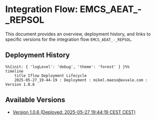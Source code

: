 # Integration Flow: EMCS_AEAT_-_REPSOL

This document provides an overview, deployment history, and links to specific versions for the integration flow `EMCS_AEAT_-_REPSOL`.

## Deployment History
<!-- DEPLOYMENT_TIMELINE_START -->
```mermaid
%%{init: { 'logLevel': 'debug', 'theme': 'forest' } }%%
timeline
    title Iflow Deployment Lifecycle
    2025-05-27_19-44-19 : Deployment : mikel.maeso@avvale.com : Version 1.0.6
```
<!-- DEPLOYMENT_TIMELINE_END -->

## Available Versions
<!-- VERSION_LINKS_START -->
- [Version 1.0.6 (Deployed: 2025-05-27 19:44:19 CEST CEST)](./1.0.6/readme.md)
<!-- VERSION_LINKS_END -->